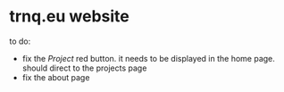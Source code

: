 # trnq.eu website

to do:

- fix the *Project* red button. it needs to be displayed in the home page. should direct to the projects page
- fix the about page